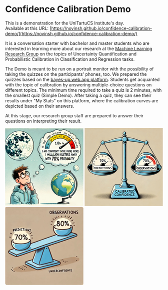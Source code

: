 # Confidence Calibration Demo

This is a demonstration for the UniTartuCS Institute's day. <br>
Available at this URL: [https://novinsh.github.io/confidence-calibration-demo/](https://novinsh.github.io/confidence-calibration-demo/)

It is a conversation starter with bachelor and master students who are interested in learning more about our research at the [Machine Learning Research Group](https://ml.cs.ut.ee/) on the topics of Uncertainty Quantification and Probabilistic Calibration in Classification and Regression tasks.

The Demo is meant to be run on a portrait monitor with the possibility of taking the quizzes on the participants' phones, too. We prepared the quizzes based on the [bayes-up.web.app platform](https://github.com/Stokastix/bayes-up). Students get acquanted with the topic of calibration by answering multiple-choice questions on different topics. The minimum time required to take a quiz is 2 minutes, with the smallest quiz (Simple Demo). After taking a quiz, they can see their results under "My Stats" on this platform, where the calibration curves are depicted based on their answers.

At this stage, our research group staff are prepared to answer their questions on interpreting their result.

<img src="img/moon.jpg" alt="Moon Example" width="250"/> <img src="img/calibration.jpg" alt="Moon Example" width="250"/> <img src="img/assessment.jpg" alt="Moon Example" width="250"/>
